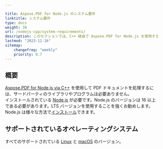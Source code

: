 ```yaml
---

title: Aspose.PDF for Node.js のシステム要件  
linktitle: システム要件  
type: docs  
weight: 30  
url: /nodejs-cpp/system-requirements/  
description: このセクションでは、C++ 経由で Aspose.PDF for Node.js を使用するために必要なサポートされているオペレーティングシステムを一覧します。  
lastmod: "2023-11-16"  
sitemap:  
    changefreq: "weekly"  
    priority: 0.7  
---
```

## 概要

[Aspose.PDF for Node.js via C++](https://products.aspose.com/pdf/nodejs-cpp/) を使用して PDF ドキュメントを処理するには、サードパーティのライブラリやプログラムは必要ありません。  
インストールされている [Node.js](https://nodejs.org/) が必要です。Node.js のバージョンは 16 以上である必要があります。LTS バージョンを使用することを強くお勧めします。  
Node.js は様々な方法で[インストール](https://nodejs.org/en/learn/getting-started/how-to-install-nodejs)できます。

## サポートされているオペレーティングシステム

すべてのサポートされている [Linux](https://en.wikipedia.org/wiki/Linux) と [macOS](https://www.apple.com/macos/) のバージョン。